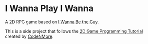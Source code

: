 # I Wanna Play I Wanna

A 2D RPG game based on [I Wanna Be the Guy](https://en.wikipedia.org/wiki/I_Wanna_Be_the_Guy).

This is a side project that follows the [2D Game Programming Tutorial](https://www.youtube.com/watch?v=dEKs-3GhVKQ&list=PLah6faXAgguMnTBs3JnEJY0shAc18XYQZ&index=2) created by [CodeNMore](https://codenmore.github.io/).


